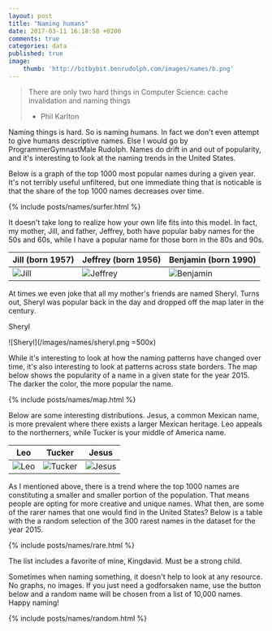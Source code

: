 ```yaml
---
layout: post
title: "Naming humans"
date: 2017-03-11 16:18:58 +0200
comments: true
categories: data
published: true
image:
    thumb: 'http://bitbybit.benrudolph.com/images/names/b.png'
---
```


> There are only two hard things in Computer Science: cache invalidation and naming things
>  - Phil Karlton

Naming things is hard. So is naming humans. In fact we don't even attempt to give humans descriptive names. Else I would go by ProgrammerGymnastMale Rudolph. Names do drift in and out of popularity, and it's interesting to look at the naming trends in the United States. 

<!-- more -->

Below is a graph of the top 1000 most popular names during a given year. It's not terribly useful unfiltered, but one immediate thing that is noticable is that the share of the top 1000 names decreases over time.

{% include posts/names/surfer.html %}

It doesn't take long to realize how your own life fits into this model. In fact, my mother, Jill, and father, Jeffrey, both have popular baby names for the 50s and 60s, while I have a popular name for those born in the 80s and 90s.

| Jill (born 1957) | Jeffrey (born 1956) | Benjamin (born 1990) |
|------|---|---|
| ![Jill](/images/names/jill.png) |![Jeffrey](/images/names/jeff.png) | ![Benjamin](/images/names/ben.png) |

At times we even joke that all my mother's friends are named Sheryl. Turns out, Sheryl was popular back in the day and dropped off the map later in the century.

Sheryl

![Sheryl](/images/names/sheryl.png =500x)

While it's interesting to look at how the naming patterns have changed over time, it's also interesting to look at patterns across state borders. The map below shows the popularity of a name in a given state for the year 2015. The darker the color, the more popular the name.

{% include posts/names/map.html %}

Below are some interesting distributions. Jesus, a common Mexican name, is more prevalent where there exists a larger Mexican heritage. Leo appeals to the northerners, while Tucker is your middle of America name.

| Leo | Tucker | Jesus |
|------|---|---|
| ![Leo](/images/names/leo.png) |![Tucker](/images/names/tucker.png) | ![Jesus](/images/names/jesus.png) |

As I mentioned above, there is a trend where the top 1000 names are constituting a smaller and smaller portion of the population. That means people are opting for more creative and unique names. What then, are some of the rarer names that one would find in the United States? Below is a table with the a random selection of the 300 rarest names in the dataset for the year 2015.

{% include posts/names/rare.html %}

The list includes a favorite of mine, Kingdavid. Must be a strong child.

Sometimes when naming something, it doesn't help to look at any resource. No graphs, no images. If you just need a godforsaken name, use the button below and a random name will be chosen from a list of 10,000 names. Happy naming!

{% include posts/names/random.html %}
